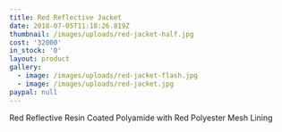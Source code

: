 ```yaml
---
title: Red Reflective Jacket
date: 2018-07-05T11:18:26.819Z
thumbnail: /images/uploads/red-jacket-half.jpg
cost: '32000'
in_stock: '0'
layout: product
gallery:
  - image: /images/uploads/red-jacket-flash.jpg
  - image: /images/uploads/red-jacket.jpg
paypal: null
---
```

Red Reflective Resin Coated Polyamide with Red Polyester Mesh Lining
